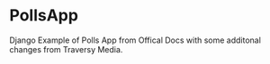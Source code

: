 # PollsApp
Django Example of Polls App from Offical Docs with some additonal changes from Traversy Media.

